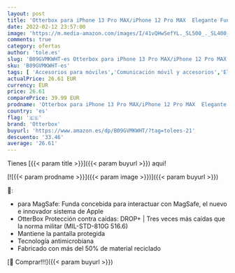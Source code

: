 ```yaml
---
layout: post
title: 'Otterbox para iPhone 13 Pro MAX/iPhone 12 Pro MAX  Elegante Funda Protectora Transparente Resistente a Caídas para MagSafe  Symmetry+ Series  Transparente'
date: 2022-02-12 23:57:00
image: 'https://m.media-amazon.com/images/I/41vQHwSefYL._SL500_._SL400_.jpg'
comments: true
category: ofertas
author: 'tole.es'
slug: 'B09GVMKWHT-es Otterbox para iPhone 13 Pro MAX/iPhone 12 Pro MAX Elegante...'
sku: 'B09GVMKWHT-es'
tags: [ 'Accesorios para móviles','Comunicación móvil y accesorios','Electrónica','Fundas y carcasas para teléfonos móviles','Paquetes de fundas y carcasas para teléfonos móviles','iphone','otterbox', ]
actualPrice: 26.61 EUR
currency: EUR
price: 26.61
comparePrice: 39.99 EUR
prodname: 'Otterbox para iPhone 13 Pro MAX/iPhone 12 Pro MAX  Elegante Funda Protectora Transparente Resistente a Caídas para MagSafe  Symmetry+ Series  Transparente'
country: 'es'
flag: '🇪🇸'
brand: 'Otterbox'
buyurl: 'https://www.amazon.es/dp/B09GVMKWHT/?tag=tolees-21'
descuento: '33.46'
average: '26.61'
---
```


Tienes [{{< param title >}}]({{< param buyurl >}}) aqui!

[![{{< param prodname >}}]({{< param image >}})]({{< param buyurl >}})

🔎:

- para MagSafe: Funda concebida para interactuar con MagSafe, el nuevo e innovador sistema de Apple
- OtterBox Protección contra caídas: DROP+ | Tres veces más caídas que la norma militar (MIL-STD-810G 516.6)
- Mantiene la pantalla protegida
- Tecnología antimicrobiana
- Fabricado con más del 50% de material reciclado

[🛒 Comprar!!!]({{< param buyurl >}})
